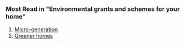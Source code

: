 ###  Most Read in "Environmental grants and schemes for your home"

  1. [ Micro-generation ](/en/environment/environmental-grants-and-schemes-for-your-home/micro-generation/)
  2. [ Greener homes ](/en/environment/environmental-grants-and-schemes-for-your-home/greener-homes/)
